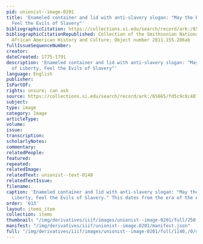 ```yaml
---
pid: unionist--image-0201
title: 'Enameled container and lid with anti-slavery slogan: "May the Enemies of Liberty,
  Feel the Evils of Slavery"'
bibliographicCitation: https://collections.si.edu/search/record/ark:/65665/fd5c9c8c487349c439da88eb4093c00eacd
bibliographicCitationRepublished: Collection of the Smithsonian National Museum of
  African American History and Culture; Object number 2011.155.286ab
fullIssueSequenceNumber: 
creator: 
dateCreated: 1775-1791
description: 'Enameled container and lid with anti-slavery slogan: "May the Enemies
  of Liberty, Feel the Evils of Slavery"'
language: English
publisher: 
IsPartOf: 
rights: unsure; can ask
source: https://collections.si.edu/search/record/ark:/65665/fd5c9c8c487349c439da88eb4093c00eacd
subject: 
type: image
category: Image
articleType: 
volume: 
issue: 
transcription: 
scholarlyNotes: 
commentary: 
relatedPeople: 
featured: 
repeated: 
relatedImage: 
relatedText: unionist--text-0148
relatedTextIssue: 
filename: 
caption: 'Enameled container and lid with anti-slavery slogan: "May the Enemies of
  Liberty, Feel the Evils of Slavery." This dates from the era of the American Revolution. '
order: '613'
layout: items_item
collection: items
thumbnail: "/img/derivatives/iiif/images/unionist--image-0201/full/250,/0/default.jpg"
manifest: "/img/derivatives/iiif/unionist--image-0201/manifest.json"
full: "/img/derivatives/iiif/images/unionist--image-0201/full/1140,/0/default.jpg"
---
```

